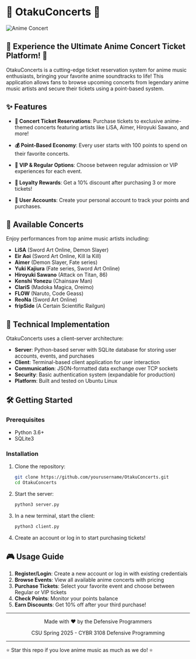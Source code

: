 # 🎵 OtakuConcerts 🎵

![Anime Concert](https://source.unsplash.com/random/1200x400/?anime+concert)

## 🌟 Experience the Ultimate Anime Concert Ticket Platform! 🌟

OtakuConcerts is a cutting-edge ticket reservation system for anime music enthusiasts, bringing your favorite anime soundtracks to life! This application allows fans to browse upcoming concerts from legendary anime music artists and secure their tickets using a point-based system.

## ✨ Features

- **🎫 Concert Ticket Reservations**: Purchase tickets to exclusive anime-themed concerts featuring artists like LiSA, Aimer, Hiroyuki Sawano, and more!
  
- **💰 Point-Based Economy**: Every user starts with 100 points to spend on their favorite concerts.
  
- **🌟 VIP & Regular Options**: Choose between regular admission or VIP experiences for each event.
  
- **💎 Loyalty Rewards**: Get a 10% discount after purchasing 3 or more tickets!
  
- **👥 User Accounts**: Create your personal account to track your points and purchases.

## 🚀 Available Concerts

Enjoy performances from top anime music artists including:

- **LiSA** (Sword Art Online, Demon Slayer)
- **Eir Aoi** (Sword Art Online, Kill la Kill)
- **Aimer** (Demon Slayer, Fate series)
- **Yuki Kajiura** (Fate series, Sword Art Online)
- **Hiroyuki Sawano** (Attack on Titan, 86)
- **Kenshi Yonezu** (Chainsaw Man)
- **ClariS** (Madoka Magica, Oreimo)
- **FLOW** (Naruto, Code Geass)
- **ReoNa** (Sword Art Online)
- **fripSide** (A Certain Scientific Railgun)

## 🔧 Technical Implementation

OtakuConcerts uses a client-server architecture:

- **Server**: Python-based server with SQLite database for storing user accounts, events, and purchases
- **Client**: Terminal-based client application for user interaction
- **Communication**: JSON-formatted data exchange over TCP sockets
- **Security**: Basic authentication system (expandable for production)
- **Platform**: Built and tested on Ubuntu Linux

## 🛠️ Getting Started

### Prerequisites

- Python 3.6+
- SQLite3

### Installation

1. Clone the repository:
   ```bash
   git clone https://github.com/yourusername/OtakuConcerts.git
   cd OtakuConcerts
   ```

2. Start the server:
   ```bash
   python3 server.py
   ```

3. In a new terminal, start the client:
   ```bash
   python3 client.py
   ```

4. Create an account or log in to start purchasing tickets!

## 🎮 Usage Guide

1. **Register/Login**: Create a new account or log in with existing credentials
2. **Browse Events**: View all available anime concerts with pricing
3. **Purchase Tickets**: Select your favorite event and choose between Regular or VIP tickets
4. **Check Points**: Monitor your points balance
5. **Earn Discounts**: Get 10% off after your third purchase!


---

<div align="center">
  <p>Made with ❤️ by the Defensive Programmers</p>
  <p>CSU Spring 2025 - CYBR 3108 Defensive Programming</p>
</div>

---

⭐ Star this repo if you love anime music as much as we do! ⭐